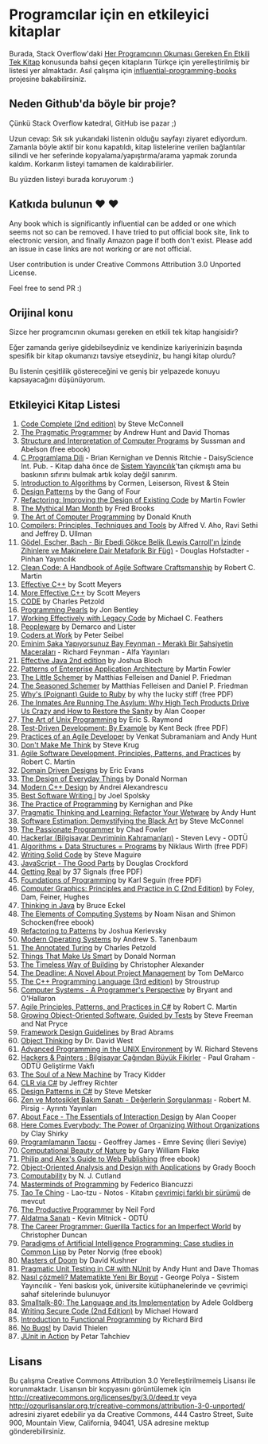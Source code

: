 # Programcılar için en etkileyici kitaplar

Burada, Stack Overflow'daki [Her Programcının Okuması Gereken En Etkili Tek Kitap](http://stackoverflow.com/questions/1711/what-is-the-single-most-influential-book-every-programmer-should-read) konusunda bahsi geçen kitapların Türkçe için yerelleştirilmiş bir listesi yer almaktadır. Asıl çalışma için [influential-programming-books](https://github.com/chhantyal/influential-programming-books) projesine bakabilirsiniz.


## Neden Github'da böyle bir proje?

Çünkü Stack Overflow katedral, GitHub ise pazar ;)

Uzun cevap: Sık sık yukarıdaki listenin olduğu sayfayı ziyaret ediyordum. Zamanla böyle aktif bir konu kapatıldı, kitap listelerine verilen bağlantılar silindi ve her seferinde kopyalama/yapıştırma/arama yapmak zorunda kaldım. Korkarım listeyi tamamen de kaldırabilirler.

Bu yüzden listeyi burada koruyorum :)


## Katkıda bulunun ❤ ❤

Any book which is significantly influential can be added or one which seems not so can be removed. I have tried to put official book site, link to electronic version, and finally Amazon page if both don't exist. Please add an issue in case links are not working or are not official. 

User contribution is under Creative Commons Attribution 3.0 Unported License.

Feel free to send PR :)


## Orijinal konu

Sizce her programcının okuması gereken en etkili tek kitap hangisidir?

Eğer zamanda geriye gidebilseydiniz ve kendinize kariyerinizin başında spesifik bir kitap okumanızı tavsiye etseydiniz, bu hangi kitap olurdu?

Bu listenin çeşitlilik göstereceğini ve geniş bir yelpazede konuyu kapsayacağını düşünüyorum.


## Etkileyici Kitap Listesi

1. [Code Complete (2nd edition)](http://cc2e.com/) by Steve McConnell
2. [The Pragmatic Programmer](http://pragprog.com/the-pragmatic-programmer) by Andrew Hunt and David Thomas
3. [Structure and Interpretation of Computer Programs](http://mitpress.mit.edu/sicp/full-text/book/book.html) by Sussman and Abelson (free ebook)
4. [C Programlama Dili](http://www.kitapyurdu.com/kitap/default.asp?id=630879) - Brian Kernighan ve Dennis Ritchie - DaisyScience Int. Pub. - Kitap daha önce de [Sistem Yayıncılık](http://www.kitapyurdu.com/kitap/default.asp?id=77612)'tan çıkmıştı ama bu baskının sıfırını bulmak artık kolay değil sanırım.
5. [Introduction to Algorithms](http://mitpress.mit.edu/books/introduction-algorithms) by Cormen, Leiserson, Rivest & Stein
6. [Design Patterns](http://c2.com/cgi/wiki?DesignPatternsBook) by the Gang of Four
7. [Refactoring: Improving the Design of Existing Code](http://martinfowler.com/books/refactoring.html) by Martin Fowler
8. [The Mythical Man Month](http://www.amazon.com/The-Mythical-Man-Month-Engineering-Anniversary/dp/0201835959) by Fred Brooks
9. [The Art of Computer Programming](http://www-cs-faculty.stanford.edu/~uno/taocp.html) by Donald Knuth
10. [Compilers: Principles, Techniques and Tools](http://www.amazon.com/Compilers-Principles-Techniques-Tools-Edition/dp/0321486811) by Alfred V. Aho, Ravi Sethi and Jeffrey D. Ullman
11. [Gödel, Escher, Bach - Bir Ebedi Gökçe Belik (Lewis Carroll'ın İzinde Zihinlere ve Makinelere Dair Metaforik Bir Füg)](http://www.idefix.com/kitap/godel-escher-bach-bir-ebedi-gokce-belik-douglas-r-hofstadter/tanim.asp?sid=SKTC3J8QHE3E6J3S7C1K) - Douglas Hofstadter - Pinhan Yayıncılık
12. [Clean Code: A Handbook of Agile Software Craftsmanship](http://www.amazon.com/Clean-Code-Handbook-Software-Craftsmanship/dp/0132350882) by Robert C. Martin
13. [Effective C++](http://www.aristeia.com/books.html) by Scott Meyers
14. [More Effective C++](http://www.aristeia.com/books.html) by Scott Meyers
15. [CODE](http://www.charlespetzold.com/code/) by Charles Petzold
16. [Programming Pearls](http://www.cs.bell-labs.com/cm/cs/pearls/) by Jon Bentley
17. [Working Effectively with Legacy Code](http://www.informit.com/store/working-effectively-with-legacy-code-9780131177055?aid=15d186bd-1678-45e9-8ad3-fe53713e811b) by Michael C. Feathers
18. [Peopleware](http://www.amazon.com/Peopleware-Productive-Projects-Second-Edition/dp/0932633439) by Demarco and Lister
19. [Coders at Work](http://www.codersatwork.com/) by Peter Seibel
20. [Eminim Şaka Yapıyorsunuz Bay Feynman - Meraklı Bir Şahsiyetin Maceraları](http://www.kitapyurdu.com/kitap/default.asp?id=638286) - Richard Feynman - Alfa Yayınları
21. [Effective Java 2nd edition](http://www.amazon.com/Effective-Java-Edition-Joshua-Bloch/dp/0321356683) by Joshua Bloch
22. [Patterns of Enterprise Application Architecture](http://martinfowler.com/books/eaa.html) by Martin Fowler
23. [The Little Schemer](http://www.ccs.neu.edu/home/matthias/BTLS/) by Matthias Felleisen and Daniel P. Friedman
24. [The Seasoned Schemer](http://www.ccs.neu.edu/home/matthias/BTSS/) by Matthias Felleisen and Daniel P. Friedman
25. [Why's (Poignant) Guide to Ruby](http://www.rubyinside.com/media/poignant-guide.pdf) by why the lucky stiff (free PDF)
26. [The Inmates Are Running The Asylum: Why High Tech Products Drive Us Crazy and How to Restore the Sanity](http://www.amazon.com/The-Inmates-Are-Running-Asylum/dp/0672326140) by Alan Cooper
27. [The Art of Unix Programming](http://www.catb.org/~esr/writings/taoup/) by Eric S. Raymond
28. [Test-Driven Development: By Example](http://www.eecs.yorku.ca/course_archive/2003-04/W/3311/sectionM/case_studies/money/KentBeck_TDD_byexample.pdf) by Kent Beck (free PDF)
29. [Practices of an Agile Developer](http://pragprog.com/book/pad/practices-of-an-agile-developer) by Venkat Subramaniam and Andy Hunt
30. [Don't Make Me Think](http://www.sensible.com/dmmt.html) by Steve Krug
31. [Agile Software Development, Principles, Patterns, and Practices](http://www.amazon.com/Software-Development-Principles-Patterns-Practices/dp/0135974445) by Robert C. Martin
32. [Domain Driven Designs](http://www.amazon.com/Domain-Driven-Design-Tackling-Complexity-Software/dp/0321125215) by Eric Evans
33. [The Design of Everyday Things](http://www.jnd.org/books/the-design-of-everyday-things.html) by Donald Norman
34. [Modern C++ Design](http://erdani.com/index.php/books/modern-c-design/) by Andrei Alexandrescu
35. [Best Software Writing I](http://joelonsoftware.com/articles/BestSoftwareWriting.html) by Joel Spolsky
36. [The Practice of Programming](http://cm.bell-labs.com/cm/cs/tpop/) by Kernighan and Pike
37. [Pragmatic Thinking and Learning: Refactor Your Wetware](http://pragprog.com/press_releases/pragmatic-thinking-and-learning-refactor-your-wetware) by Andy Hunt
38. [Software Estimation: Demystifying the Black Art](http://www.stevemcconnell.com/est.htm) by Steve McConnel
39. [The Passionate Programmer](http://pragprog.com/book/cfcar2/the-passionate-programmer) by Chad Fowler
40. [Hackerlar (Bilgisayar Devriminin Kahramanları)](http://www.idefix.com/kitap/hackerlar-steven-levy/tanim.asp?sid=J01HQBV434V5FBJC6G7E) - Steven Levy - ODTÜ
41. [Algorithms + Data Structures = Programs](http://www.ethoberon.ethz.ch/WirthPubl/AD.pdf) by Niklaus Wirth (free PDF)
42. [Writing Solid Code](http://c2.com/cgi/wiki?WritingSolidCode) by Steve Maguire
43. [JavaScript - The Good Parts](http://javascript.crockford.com/) by Douglas Crockford
44. [Getting Real](https://gettingreal.37signals.com/) by 37 Signals (free PDF)
45. [Foundations of Programming](http://openmymind.net/FoundationsOfProgramming.pdf) by Karl Seguin (free PDF)
46. [Computer Graphics: Principles and Practice in C (2nd Edition)](http://www.amazon.com/Computer-Graphics-Principles-Practice-Edition/dp/0201848406) by Foley, Dam, Feiner, Hughes
47. [Thinking in Java](http://www.mindviewinc.com/Books/TIJ4/) by Bruce Eckel
48. [The Elements of Computing Systems](http://www.nand2tetris.org/) by Noam Nisan and Shimon Schocken(free ebook)
49. [Refactoring to Patterns](http://industriallogic.com/xp/refactoring/) by Joshua Kerievsky
50. [Modern Operating Systems](http://www.cs.vu.nl/~ast/books/mos2/) by Andrew S. Tanenbaum
51. [The Annotated Turing](http://www.theannotatedturing.com/) by Charles Petzold
52. [Things That Make Us Smart](http://www.jnd.org/books/things-that-make-us-smart-defending-human-attributes-in-the-age-of-the-machine.html) by Donald Norman
53. [The Timeless Way of Building](http://www.amazon.com/The-Timeless-Building-Christopher-Alexander/dp/0195024028) by Christopher Alexander
54. [The Deadline: A Novel About Project Management](http://tomdemarco.com/Books/deadline.html) by Tom DeMarco
55. [The C++ Programming Language (3rd edition)](http://www.stroustrup.com/3rd.html) by Stroustrup
56. [Computer Systems - A Programmer's Perspective](http://csapp.cs.cmu.edu/) by Bryant and O'Hallaron
57. [Agile Principles, Patterns, and Practices in C#](http://www.amazon.com/Agile-Principles-Patterns-Practices-C/dp/0131857258) by Robert C. Martin
58. [Growing Object-Oriented Software, Guided by Tests](http://www.growing-object-oriented-software.com/) by Steve Freeman and Nat Pryce
59. [Framework Design Guidelines](http://www.amazon.com/Framework-Design-Guidelines-Conventions-Libraries/dp/0321545613) by Brad Abrams
60. [Object Thinking](http://www.microsoft.com/learning/en-us/book.aspx?ID=6820) by Dr. David West
61. [Advanced Programming in the UNIX Environment](http://www.cs.stevens.edu/~jschauma/810D/) by W. Richard Stevens
62. [Hackers & Painters : Bilgisayar Çağından Büyük Fikirler](http://www.idefix.com/kitap/hackers-ve-painters-paul-graham/tanim.asp?sid=Q5CP58PRIP7PZ2EWQ9LM) - Paul Graham - ODTÜ Geliştirme Vakfı
63. [The Soul of a New Machine](http://www.tracykidder.com/books/soul/) by Tracy Kidder
64. [CLR via C#](http://shop.oreilly.com/product/9780735627048.do) by Jeffrey Richter
65. [Design Patterns in C#](http://www.amazon.com/Design-Patterns-C-Software/dp/0321718933) by Steve Metsker
66. [Zen ve Motosiklet Bakım Sanatı - Değerlerin Sorgulanması](http://www.idefix.com/kitap/zen-ve-motosiklet-bakim-sanati-degerlerin-sorgulanmasi-robert-m-pirsig/tanim.asp?sid=Q7THSRLNVZ4TKWIZMYCA) - Robert M. Pirsig - Ayrıntı Yayınları
67. [About Face - The Essentials of Interaction Design](http://www.amazon.com/About-Face-Essentials-Interaction-Design/dp/0470084111) by Alan Cooper
68. [Here Comes Everybody: The Power of Organizing Without Organizations](http://www.amazon.com/Here-Comes-Everybody-Organizing-Organizations/dp/0143114948) by Clay Shirky
69. [Programlamanın Taosu](http://www.halitalptekin.com/programlamanin-taosu.html) - Geoffrey James - Emre Sevinç (İleri Seviye)
70. [Computational Beauty of Nature](https://mitpress.mit.edu/books/computational-beauty-nature) by Gary William Flake
71. [Philip and Alex's Guide to Web Publishing](http://philip.greenspun.com/panda/) (free ebook)
72. [Object-Oriented Analysis and Design with Applications](http://www.amazon.com/Object-Oriented-Analysis-Design-Applications-Edition/dp/020189551X) by Grady Booch
73. [Computability](http://www.amazon.com/Computability-Introduction-Recursive-Function-Theory/dp/0521294657) by N. J. Cutland
74. [Masterminds of Programming](http://www.amazon.com/Masterminds-Programming-Conversations-Creators-Languages/dp/0596515170) by Federico Biancuzzi
75. [Tao Te Ching](http://www.dr.com.tr/kitap/tao-te-ching/lao-tzu/felsefe/bilgelik/urunno=0000000427540?gclid=CK7ljLn0i8MCFcPMtAod9RQA6Q) - Lao-tzu - Notos - Kitabın [çevrimiçi farklı bir sürümü](http://minus.idiot.googlepages.com/tao_turkce.html) de mevcut
76. [The Productive Programmer](http://nealford.com/books/productiveprogrammer) by Neil Ford
77. [Aldatma Sanatı](http://www.dr.com.tr/kitap/aldatma-sanati/kevin-d-mitnick/egitim-basvuru/bilgisayar/urunno=0000000181325) - Kevin Mitnick - ODTÜ
78. [The Career Programmer: Guerilla Tactics for an Imperfect World](http://www.christopherduncan.com/thecareerprogrammer.aspx) by Christopher Duncan
79. [Paradigms of Artificial Intelligence Programming: Case studies in Common Lisp](http://norvig.com/paip.html) by Peter Norvig (free ebook)
80. [Masters of Doom](http://www.amazon.com/Masters-Doom-Created-Transformed-Culture/dp/0812972155) by David Kushner
81. [Pragmatic Unit Testing in C# with NUnit](http://pragprog.com/book/utc2/pragmatic-unit-testing-in-c-with-nunit) by Andy Hunt and Dave Thomas
82. [Nasıl çözmeli? Matematikte Yeni Bir Boyut](https://www.nadirkitap.com/nasil-cozmeli-matematikte-yeni-bir-boyut-george-polya-kitap4725552.html) - George Polya - Sistem Yayıncılık - Yeni baskısı yok, üniversite kütüphanelerinde ve çevrimiçi sahaf sitelerinde bulunuyor
83. [Smalltalk-80: The Language and its Implementation](http://stephane.ducasse.free.fr/FreeBooks/BlueBook/Bluebook.pdf) by Adele Goldberg 
84. [Writing Secure Code (2nd Edition)](http://www.microsoft.com/learning/en-us/book.aspx?ID=5957) by Michael Howard
85. [Introduction to Functional Programming](http://www.cs.ox.ac.uk/publications/publication2613-abstract.html) by Richard Bird
86. [No Bugs!](http://www.amazon.com/No-Bugs-Delivering-Error-Free/dp/0201608901) by David Thielen
87. [JUnit in Action](http://www.manning.com/tahchiev/) by Petar Tahchiev


## Lisans

Bu çalışma Creative Commons Attribution 3.0 Yerelleştirilmemeiş Lisansı ile korunmaktadır. 
Lisansın bir kopyasını görüntülemek için http://creativecommons.org/licenses/by/3.0/deed.tr veya http://ozgurlisanslar.org.tr/creative-commons/attribution-3-0-unported/ adresini ziyaret edebilir ya da Creative Commons, 444 Castro Street, Suite 900, Mountain View, California, 94041, USA adresine mektup gönderebilirsiniz.
